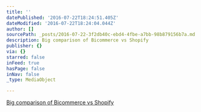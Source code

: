 ```yaml
---
title: ''
datePublished: '2016-07-22T18:24:51.405Z'
dateModified: '2016-07-22T18:24:04.044Z'
author: []
sourcePath: _posts/2016-07-22-3f2db40c-ebd4-4fbe-a7bb-98b879156b7a.md
description: Big comparison of Bicommerce vs Shopify
publisher: {}
via: {}
starred: false
inFeed: true
hasPage: false
inNav: false
_type: MediaObject

---
```

[Big comparison of Bicommerce vs Shopify][0]

[0]: http://ecommerce-platforms.com/compare/bigcommerce-vs-shopify "Ultimate Comparison"